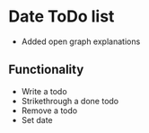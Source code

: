 # Date ToDo list
- Added open graph explanations

## Functionality
- Write a todo
- Strikethrough a done todo
- Remove a todo
- Set date
